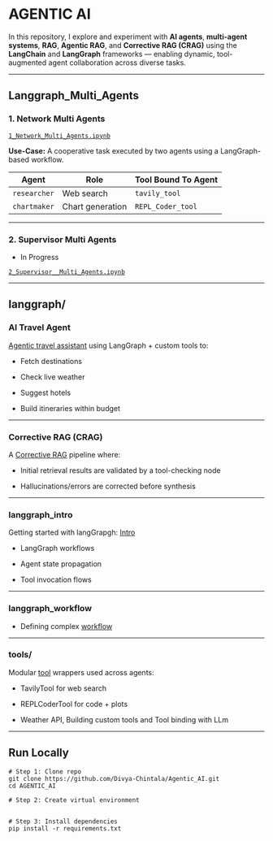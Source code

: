 # AGENTIC AI

In this repository, I explore and experiment with **AI agents**, **multi-agent systems**, **RAG**, **Agentic RAG**, and **Corrective RAG (CRAG)** using the **LangChain** and **LangGraph** frameworks — enabling dynamic, tool-augmented agent collaboration across diverse tasks.


---

## Langgraph_Multi_Agents

### 1. Network Multi Agents

 [`1_Network_Multi_Agents.ipynb`](https://github.com/Divya-Chintala/Agentic_AI/blob/e7dd07492185ad69f7effbfd818aa1f835e5c2ed/Langgraph_Multi_Agents/1_Network_Multi_Agents.ipynb)  

**Use-Case:** A cooperative task executed by two agents using a LangGraph-based workflow.

| Agent       | Role             | Tool Bound To Agent   |
|-------------|------------------|------------------------|
| `researcher` | Web search       | `tavily_tool`          |
| `chartmaker` | Chart generation | `REPL_Coder_tool`      |



---

### 2. Supervisor Multi Agents

-  In Progress


 [`2_Supervisor__Multi_Agents.ipynb`](https://github.com/Divya-Chintala/Agentic_AI/blob/29fb465d93a22eb80ebb039a02aa9d79b6be85fd/Langgraph_Multi_Agents/2_Supervisor_Multi_Agents.ipynb)  

---

## langgraph/

### AI Travel Agent

[Agentic travel assistant](https://github.com/Divya-Chintala/Agentic_AI/tree/60a29dce7c4c624a5aee7c65b0b7e45f9a7fe9c2/langgraph/AI_Travel_Agent) using LangGraph + custom tools to:

- Fetch destinations

- Check live weather

- Suggest hotels

- Build itineraries within budget

---

### Corrective RAG (CRAG)

A [Corrective RAG](https://github.com/Divya-Chintala/Agentic_AI/blob/60a29dce7c4c624a5aee7c65b0b7e45f9a7fe9c2/langgraph/Corrective_RAG_CRAG.ipynb) pipeline where:

- Initial retrieval results are validated by a tool-checking node

- Hallucinations/errors are corrected before synthesis

---

###  langgraph_intro

Getting started with langGrapgh: [Intro](https://github.com/Divya-Chintala/Agentic_AI/blob/f4a23e8c09d23f0893d86c85b9db8142556539e5/langgraph/langgraph_intro.ipynb)

- LangGraph workflows

- Agent state propagation

- Tool invocation flows

---
###  langgraph_workflow

- Defining complex [workflow](https://github.com/Divya-Chintala/Agentic_AI/blob/f4a23e8c09d23f0893d86c85b9db8142556539e5/langgraph/langgraph_workflow.ipynb)

---

### tools/

Modular [tool](https://github.com/Divya-Chintala/Agentic_AI/blob/f4a23e8c09d23f0893d86c85b9db8142556539e5/langgraph/tools.ipynb) wrappers used across agents:

- TavilyTool for web search

- REPLCoderTool for code + plots

- Weather API, Building custom tools and Tool binding with LLm

---

## Run Locally

```
# Step 1: Clone repo
git clone https://github.com/Divya-Chintala/Agentic_AI.git
cd AGENTIC_AI

# Step 2: Create virtual environment


# Step 3: Install dependencies
pip install -r requirements.txt


